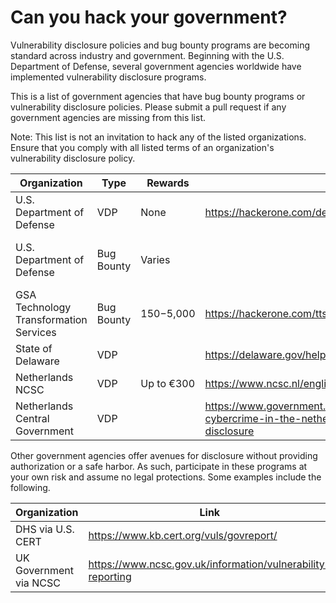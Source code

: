 # Can you hack your government?

Vulnerability disclosure policies and bug bounty programs are becoming standard across industry and government. Beginning with the U.S. Department of Defense, several government agencies worldwide have implemented vulnerability disclosure programs.

This is a list of government agencies that have bug bounty programs or vulnerability disclosure policies. Please submit a pull request if any government agencies are missing from this list.

Note: This list is not an invitation to hack any of the listed organizations. Ensure that you comply with all listed terms of an organization's vulnerability disclosure policy.

| Organization                           | Type       | Rewards     | Link                                                         | Notes                            |
| -------------------------------------- | ---------- | ----------- | ------------------------------------------------------------ | -------------------------------- |
| U.S. Department of Defense             | VDP        | None        | https://hackerone.com/deptofdefense                          | Safe Harbor                      |
| U.S. Department of Defense             | Bug Bounty | Varies      |                                                              | Private, time-limited challenges |
| GSA Technology Transformation Services | Bug Bounty | $150-$5,000 | https://hackerone.com/tts                                    | Safe Harbor                      |
| State of Delaware                      | VDP        |             | https://delaware.gov/help/responsible-disclosure.shtml       | Safe Harbor                      |
| Netherlands NCSC                       | VDP        | Up to €300  | https://www.ncsc.nl/english/security                         |                                  |
| Netherlands Central Government         | VDP        |             | https://www.government.nl/topics/cybercrime/fighting-cybercrime-in-the-netherlands/responsible-disclosure |                                  |

Other government agencies offer avenues for disclosure without providing authorization or a safe harbor. As such, participate in these programs at your own risk and assume no legal protections. Some examples include the following.

| Organization                           | Link                                                         | Notes                            |
| -------------------------------------- | ------------------------------------------------------------ | -------------------------------- |
| DHS via U.S. CERT | https://www.kb.cert.org/vuls/govreport/ |                       |
| UK Government via NCSC | https://www.ncsc.gov.uk/information/vulnerability-reporting |                       |

